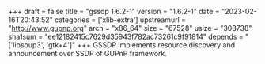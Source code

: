 +++
draft = false
title = "gssdp 1.6.2-1"
version = "1.6.2-1"
date = "2023-02-16T20:43:52"
categories = ['xlib-extra']
upstreamurl = "http://www.gupnp.org"
arch = "x86_64"
size = "67528"
usize = "303738"
sha1sum = "ee12182415c7629d35943f782ac73261c9f91814"
depends = "['libsoup3', 'gtk+4']"
+++
GSSDP implements resource discovery and announcement over SSDP of GUPnP framework.